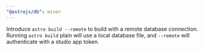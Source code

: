 ```yaml
---
"@astrojs/db": minor
---
```


Introduce `astro build --remote` to build with a remote database connection. Running `astro build` plain will use a local database file, and `--remote` will authenticate with a studio app token.
